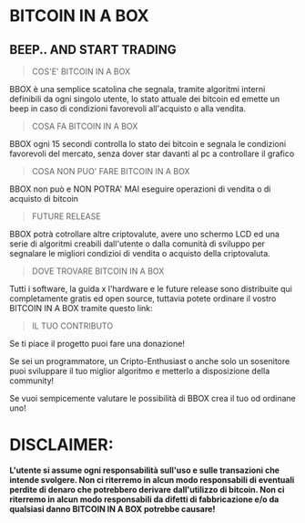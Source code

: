 # BITCOIN IN A BOX
## BEEP.. AND START TRADING

> COS'E' BITCOIN IN A BOX
  
 BBOX è una semplice scatolina che segnala, tramite algoritmi interni definibili da ogni singolo utente, lo stato attuale dei bitcoin ed emette un beep in caso di condizioni favorevoli all'acquisto o alla vendita.


> COSA FA BITCOIN IN A BOX

BBOX ogni 15 secondi controlla lo stato dei bitcoin e segnala le condizioni favorevoli del mercato, senza dover star davanti al pc a controllare il grafico


> COSA NON PUO' FARE BITCOIN IN A BOX

BBOX non può e NON POTRA' MAI eseguire operazioni di vendita o di acquisto di bitcoin 

> FUTURE RELEASE

BBOX potrà cotrollare altre criptovalute, avere uno schermo LCD ed una serie di algoritmi creabili dall'utente o dalla comunità di sviluppo per segnalare le migliori condizioi di vendita o acquisto della criptovaluta.

> DOVE TROVARE BITCOIN IN A BOX


Tutti i software, la guida x l'hardware e le future release sono distribuite qui completamente gratis ed open source, tuttavia potete ordinare il vostro BITCOIN IN A BOX tramite questo link:

> IL TUO CONTRIBUTO

Se ti piace il progetto puoi fare una donazione!

Se sei un programmatore, un Cripto-Enthusiast o anche solo un sosenitore puoi sviluppare il tuo miglior algoritmo e metterlo a disposizione della community!

Se vuoi sempicemente valutare le possibilità di BBOX crea il tuo od ordinane uno!

# DISCLAIMER:
**L'utente si assume ogni responsabilità sull'uso e sulle transazioni che intende svolgere.
Non ci riterremo in alcun modo responsabili di eventuali perdite di denaro che potrebbero derivare dall'utilizzo di bitcoin.
Non ci riterremo in alcun modo responsabili da difetti di fabbricazione e/o da qualsiasi danno BITCOIN IN A BOX potrebbe causare!**


